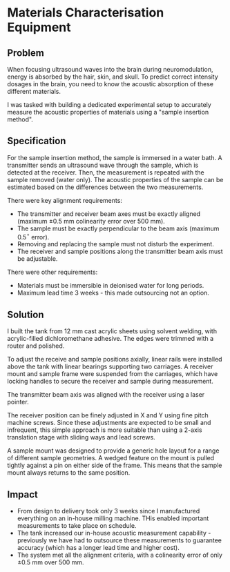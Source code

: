 # Materials Characterisation Equipment

## Problem

When focusing ultrasound waves into the brain during neuromodulation, energy is absorbed by the hair, skin, and skull. To predict correct intensity dosages in the brain, you need to know the acoustic absorption of these different materials.

I was tasked with building a dedicated experimental setup to accurately measure the acoustic properties of materials using a "sample insertion method".

## Specification

For the sample insertion method, the sample is immersed in a water bath. A transmitter sends an ultrasound wave through the sample, which is detected at the receiver. Then, the measurement is repeated with the sample removed (water only). The acoustic properties of the sample can be estimated based on the differences between the two measurements.

There were key alignment requirements:

- The transmitter and receiver beam axes must be exactly aligned (maximum $\pm$0.5 mm colinearity error over 500 mm).
- The sample must be exactly perpendicular to the beam axis (maximum 0.5$^{\circ}$ error).
- Removing and replacing the sample must not disturb the experiment.
- The receiver and sample positions along the transmitter beam axis must be adjustable.

There were other requirements:

- Materials must be immersible in deionised water for long periods.
- Maximum lead time 3 weeks - this made outsourcing not an option.

## Solution

I built the tank from 12 mm cast acrylic sheets using solvent welding, with acrylic-filled dichloromethane adhesive. The edges were trimmed with a router and polished.

To adjust the receive and sample positions axially, linear rails were installed above the tank with linear bearings supporting two carriages. A receiver mount and sample frame were suspended from the carriages, which have locking handles to secure the receiver and sample during measurement.

The transmitter beam axis was aligned with the receiver using a laser pointer.

The receiver position can be finely adjusted in X and Y using fine pitch machine screws. Since these adjustments are expected to be small and infrequent, this simple approach is more suitable than using a 2-axis translation stage with sliding ways and lead screws.

A sample mount was designed to provide a generic hole layout for a range of different sample geometries. A wedged feature on the mount is pulled tightly against a pin on either side of the frame. This means that the sample mount always returns to the same position.

## Impact

- From design to delivery took only 3 weeks since I manufactured everything on an in-house milling machine. THis enabled important measurements to take place on schedule. 
- The tank increased our in-house acoustic measurement capability - previously we have had to outsource these measurements to guarantee accuracy (which has a longer lead time and higher cost).
- The system met all the alignment criteria, with a colinearity error of only $\pm$0.5 mm over 500 mm.
